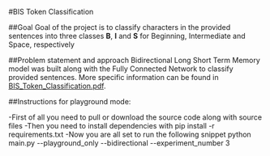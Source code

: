 #BIS Token Classification

##Goal
Goal of the project is to classify characters in the provided sentences into three classes **B**, **I** and **S** for Beginning, Intermediate and Space, respectively

##Problem statement and approach
Bidirectional Long Short Term Memory model was built along with the Fully Connected Network to classify provided sentences. More specific information can be found in [BIS_Token_Classification.pdf](BIS_Token_Classification.pdf).

##Instructions for playground mode:

-First of all you need to pull or download the source code along with source files
-Then you need to install dependencies with 
  pip install -r requirements.txt
-Now you are all set to run the following snippet
  python main.py --playground_only --bidirectional --experiment_number 3
